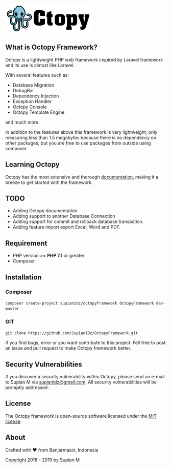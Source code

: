 ![Screenshot](public/img/logo.png)

## What is Octopy Framework?

Octopy is a lightweight PHP web framework inspired by Laravel framework and its use is almost like Laravel.

With several features such as:

* Database Migration
* DebugBar
* Dependency Injection
* Exception Handler
* Octopy Console
* Octopy Template Engine

and much more.

In addition to the features above this framework is very lightweight, only measuring less than 1.5 megabytes because there is no dependency on other packages, but you are free to use packages from outside using composer.

## Learning Octopy

Octopy has the most extensive and thorough [documentation](https://github.com/SupianIDz/OctopyDocumentation/), making it a breeze to get started with the framework.


## TODO

* Adding Octopy documentation
* Adding support to another Database Connection
* Adding support for commit and rollback database transaction.
* Adding feature import export Excel, Word and PDF.

## Requirement

* PHP version >= **PHP 7.1** or greater
* Composer

## Installation
### Composer
  `composer create-project supianidz/octopyframework OctopyFramework dev-master`
  
### GIT
  `git clone https://github.com/SupianIDz/OctopyFramework.git`

If you find bugs, error or you want contribute to this project. Fell free to post an issue and pull request to make Octopy framework better.

## Security Vulnerabilities

If you discover a security vulnerability within Octopy, please send an e-mail to Supian M via [supianidz@gmail.com](mailto:supianidz@gmail.com). All security vulnerabilities will be promptly addressed.

## License

The Octopy framework is open-source software licensed under the [MIT license](https://opensource.org/licenses/MIT).

## About

Crafted with :heart: from Banjarmasin, Indonesia

Copyright 2018 - 2019 by Supian M